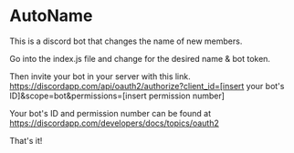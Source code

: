 # AutoName
This is a discord bot that changes the name of new members. 

Go into the index.js file and change for the desired name & bot token. 

Then invite your bot in your server with this link. 
https://discordapp.com/api/oauth2/authorize?client_id=[insert your bot's ID]&scope=bot&permissions=[insert permission number]

Your bot's ID and permission number can be found at https://discordapp.com/developers/docs/topics/oauth2

That's it! 
